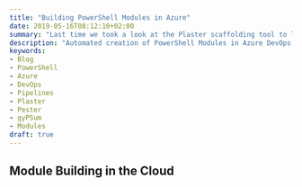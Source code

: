 ```yaml
---
title: "Building PowerShell Modules in Azure"
date: 2019-05-16T08:12:10+02:00
summary: "Last time we took a look at the Plaster scaffolding tool to let us have a different mindset when thinking about how to create a module in PowerShell. Today we'll be taking it to the next level using Azure pipelines to automate the building process!"
description: "Automated creation of PowerShell Modules in Azure DevOps pipelines using Plaster and gyPSum!"
keywords:
- Blog
- PowerShell
- Azure
- DevOps
- Pipelines
- Plaster
- Pester
- gyPSum
- Modules
draft: true
---
```


## Module Building in the Cloud